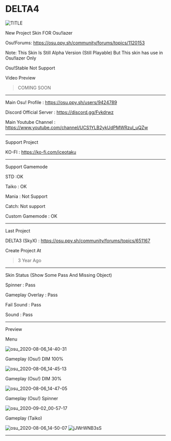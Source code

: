 # DELTA4
![TITLE](https://user-images.githubusercontent.com/68460824/91889887-c87d1680-ecb8-11ea-9303-c1d66f8af2a5.png)

New Project Skin FOR Osu!lazer

Osu!Forums: https://osu.ppy.sh/community/forums/topics/1120153

Note: This Skin Is Still Alpha Version (Still Playable) But This skin has use in Osu!lazer Only 

Osu!Stable Not Support

Video Preview
> COMING SOON
-----------------------------------------------------------------------------------------------------------------
Main Osu! Profile : https://osu.ppy.sh/users/9424789

Discord Official Server : https://discord.gg/Fvkdrwz

Main Youtube Channel : https://www.youtube.com/channel/UCS1YLB2ykUdPMWRzul_uQZw

-----------------------------------------------------------------------------------------------------------------

Support Project

KO-FI : https://ko-fi.com/iceotaku

-----------------------------------------------------------------------------------------------------------------
Support Gamemode

STD :OK

Taiko : OK

Mania : Not Support

Catch: Not support

Custom Gamemode : OK

-----------------------------------------------------------------------------------------------------------------
Last Project

DELTA3 (SkyX) : https://osu.ppy.sh/community/forums/topics/651167

Create Project At
> 3 Year Ago
-----------------------------------------------------------------------------------------------------------------
Skin Status (Show Some Pass And Missing Object)

Spinner : Pass

Gameplay Overlay : Pass

Fail Sound : Pass

Sound : Pass 

-----------------------------------------------------------------------------------------------------------------
Preview

Menu

![osu_2020-08-06_14-40-31](https://user-images.githubusercontent.com/68460824/91886126-15f68500-ecb3-11ea-930d-ea963c93a107.jpg)

Gameplay (Osu!) DIM 100%

![osu_2020-08-06_14-45-13](https://user-images.githubusercontent.com/68460824/91886261-46d6ba00-ecb3-11ea-8228-a853891bd9b2.jpg)

Gameplay (Osu!) DIM 30%

![osu_2020-08-06_14-47-05](https://user-images.githubusercontent.com/68460824/91886449-8bfaec00-ecb3-11ea-9a20-af29ffb79777.jpg)

Gameplay (Osu!) Spinner

![osu_2020-09-02_00-57-17](https://user-images.githubusercontent.com/68460824/91889045-5fe16a00-ecb7-11ea-804e-fb4782d1a926.jpg)

Gameplay (Taiko)

![osu_2020-08-06_14-50-07](https://user-images.githubusercontent.com/68460824/91886513-a208ac80-ecb3-11ea-9b0f-179331462299.jpg)
![jJWrWNB3sS](https://user-images.githubusercontent.com/68460824/91888343-56a3cd80-ecb6-11ea-87e5-b4686e2ed2b8.gif)

-----------------------------------------------------------------------------------------------------------------
